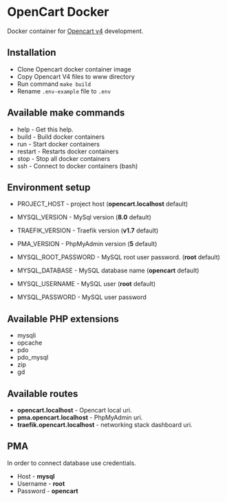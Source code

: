# OpenCart Docker

Docker container for [Opencart v4](https://github.com/opencart/opencart) development.

## Installation
* Clone Opencart docker container image
* Copy Opencart V4 files to www directory
* Run command ```make build```
* Rename ```.env-example``` file to ```.env```

## Available make commands

* help - Get this help.
* build - Build docker containers
* run - Start docker containers
* restart - Restarts docker containers
* stop - Stop all docker containers
* ssh - Connect to docker containers (bash)

## Environment setup

* PROJECT_HOST - project host (**opencart.localhost** default)
* MYSQL_VERSION - MySql version (**8.0** default)
* TRAEFIK_VERSION - Traefik version (**v1.7** default)
* PMA_VERSION - PhpMyAdmin version (**5** default)

* MYSQL_ROOT_PASSWORD - MySQL root user password. (**root** default)
* MYSQL_DATABASE - MySQL database name (**opencart** default)

* MYSQL_USERNAME - MySQL user (**root** default)
* MYSQL_PASSWORD - MySQL user password

## Available PHP extensions

* mysqli
* opcache 
* pdo 
* pdo_mysql 
* zip 
* gd

## Available routes

* **opencart.localhost** - Opencart local uri.
* **pma.opencart.localhost** - PhpMyAdmin uri.
* **traefik.opencart.localhost** - networking stack dashboard uri.

## PMA
In order to connect database use credentials.

* Host - **mysql**
* Username - **root**
* Password - **opencart**